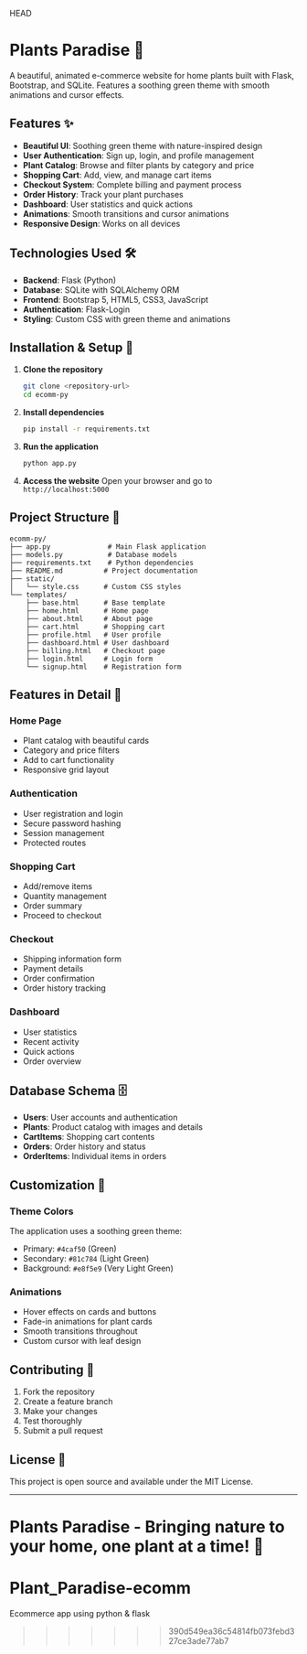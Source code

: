  HEAD
# Plants Paradise 🌿

A beautiful, animated e-commerce website for home plants built with Flask, Bootstrap, and SQLite. Features a soothing green theme with smooth animations and cursor effects.

## Features ✨

- **Beautiful UI**: Soothing green theme with nature-inspired design
- **User Authentication**: Sign up, login, and profile management
- **Plant Catalog**: Browse and filter plants by category and price
- **Shopping Cart**: Add, view, and manage cart items
- **Checkout System**: Complete billing and payment process
- **Order History**: Track your plant purchases
- **Dashboard**: User statistics and quick actions
- **Animations**: Smooth transitions and cursor animations
- **Responsive Design**: Works on all devices

## Technologies Used 🛠️

- **Backend**: Flask (Python)
- **Database**: SQLite with SQLAlchemy ORM
- **Frontend**: Bootstrap 5, HTML5, CSS3, JavaScript
- **Authentication**: Flask-Login
- **Styling**: Custom CSS with green theme and animations

## Installation & Setup 🚀

1. **Clone the repository**
   ```bash
   git clone <repository-url>
   cd ecomm-py
   ```

2. **Install dependencies**
   ```bash
   pip install -r requirements.txt
   ```

3. **Run the application**
   ```bash
   python app.py
   ```

4. **Access the website**
   Open your browser and go to `http://localhost:5000`

## Project Structure 📁

```
ecomm-py/
├── app.py              # Main Flask application
├── models.py           # Database models
├── requirements.txt    # Python dependencies
├── README.md          # Project documentation
├── static/
│   └── style.css      # Custom CSS styles
└── templates/
    ├── base.html      # Base template
    ├── home.html      # Home page
    ├── about.html     # About page
    ├── cart.html      # Shopping cart
    ├── profile.html   # User profile
    ├── dashboard.html # User dashboard
    ├── billing.html   # Checkout page
    ├── login.html     # Login form
    └── signup.html    # Registration form
```

## Features in Detail 🌟

### Home Page
- Plant catalog with beautiful cards
- Category and price filters
- Add to cart functionality
- Responsive grid layout

### Authentication
- User registration and login
- Secure password hashing
- Session management
- Protected routes

### Shopping Cart
- Add/remove items
- Quantity management
- Order summary
- Proceed to checkout

### Checkout
- Shipping information form
- Payment details
- Order confirmation
- Order history tracking

### Dashboard
- User statistics
- Recent activity
- Quick actions
- Order overview

## Database Schema 🗄️

- **Users**: User accounts and authentication
- **Plants**: Product catalog with images and details
- **CartItems**: Shopping cart contents
- **Orders**: Order history and status
- **OrderItems**: Individual items in orders

## Customization 🎨

### Theme Colors
The application uses a soothing green theme:
- Primary: `#4caf50` (Green)
- Secondary: `#81c784` (Light Green)
- Background: `#e8f5e9` (Very Light Green)

### Animations
- Hover effects on cards and buttons
- Fade-in animations for plant cards
- Smooth transitions throughout
- Custom cursor with leaf design

## Contributing 🤝

1. Fork the repository
2. Create a feature branch
3. Make your changes
4. Test thoroughly
5. Submit a pull request

## License 📄

This project is open source and available under the MIT License.

---

**Plants Paradise** - Bringing nature to your home, one plant at a time! 🌱 
=======
# Plant_Paradise-ecomm
Ecommerce app  using python &amp; flask
>>>>>>> 390d549ea36c54814fb073febd327ce3ade77ab7
